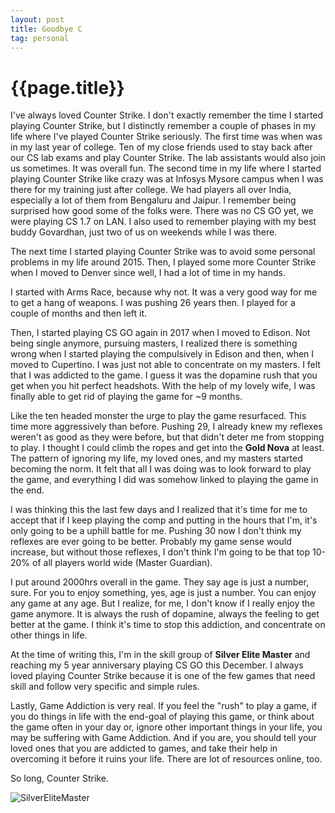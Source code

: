```yaml
---
layout: post
title: Goodbye C
tag: personal
---
```


# {{page.title}} 

I've always loved Counter Strike. I don't exactly remember the time I started playing Counter Strike, but I distinctly remember a couple of phases in my life where I've played Counter Strike seriously. The first time was when was in my last year of college. Ten of my close friends used to stay back after our CS lab exams and play Counter Strike. The lab assistants would also join us sometimes. It was overall fun. The second time in my life where I started playing Counter Strike like crazy was at Infosys Mysore campus when I was there for my training just after college. We had players all over India, especially a lot of them from Bengaluru and Jaipur. I remember being surprised how good some of the folks were. There was no CS GO yet, we were playing CS 1.7 on LAN. I also used to remember playing with my best buddy Govardhan, just two of us on weekends while I was there. 

The next time I started playing Counter Strike was to avoid some personal problems in my life around 2015.  Then, I played some more Counter Strike when I moved to Denver since well, I had a lot of time in my hands. 

I started with Arms Race, because why not. It was a very good way for me to get a hang of weapons. I was pushing 26 years then. I played for a couple of months and then left it. 

Then, I started playing CS GO again in 2017 when I moved to Edison. Not being single anymore, pursuing masters, I realized there is something wrong when I started playing the compulsively in Edison and then, when I moved to Cupertino. I was just not able to concentrate on my masters. I felt that I was addicted to the game.  I guess it was the dopamine rush that you get when you hit perfect headshots. With the help of my lovely wife, I was finally able to get rid of playing the game for ~9 months. 

Like the ten headed monster the urge to play the game resurfaced. This time more aggressively than before. Pushing 29, I already knew my reflexes weren't as good as they were before, but that didn't deter me from stopping to play. I thought I could climb the ropes and get into the **Gold Nova** at least. The pattern of ignoring my life, my loved ones, and my masters started becoming the norm. It felt that all I was doing was to look forward to play the game, and everything I did was somehow linked to playing the game in the end. 

I was thinking this the last few days and I realized that it's time for me to accept that if I keep playing the comp and putting in the hours that I'm, it's only going to be a uphill battle for me. Pushing 30 now I don't think my reflexes are ever going to be better. Probably my game sense would increase, but without those reflexes, I don't think I'm going to be that top 10-20% of all players world wide (Master Guardian). 

I put around 2000hrs overall in the game. They say age is just a number, sure. For you to enjoy something, yes, age is just a number. You can enjoy any game at any age. But I realize, for me, I don't know if I really enjoy the game anymore. It is always the rush of dopamine, always the feeling to get better at the game. I think it's time to stop this addiction, and concentrate on other things in life. 

At the time of writing this, I'm in the skill group of **Silver Elite Master** and reaching my 5 year anniversary playing CS GO this December. I always loved playing Counter Strike because it is one of the few games that need skill and follow very specific and simple rules. 

Lastly, Game Addiction is very real. If you feel the "rush" to play a game, if you do things in life with the end-goal of playing this game, or think about the game often in your day or, ignore other important things in your life, you may be suffering with Game Addiction. And if you are, you should tell your loved ones that you are addicted to games, and take their help in overcoming it before it ruins your life. There are lot of resources online, too. 



So long, Counter Strike. 



![SilverEliteMaster](C:\Users\Abhiram\Documents\abhididdigi.github.io\_images\cs-silverelitemaster.png)